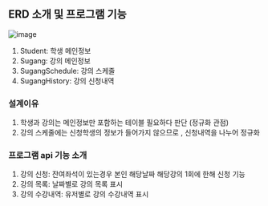 ## ERD 소개 및 프로그램 기능

![image](https://github.com/user-attachments/assets/c89180ba-6e99-41ef-80c4-2e83d859e522)


1. Student: 학생 메인정보
2. Sugang: 강의 메인정보
3. SugangSchedule: 강의 스케줄
4. SugangHistory: 강의 신청내역

### 설계이유 
1. 학생과 강의는 메인정보만 포함하는 테이블 필요하다 판단 (정규화 관점)
2. 강의 스케줄에는 신청학생의 정보가 들어가지 않으므로 , 신청내역을 나누어 정규화

### 프로그램 api 기능 소개
1. 강의 신청: 잔여좌석이 있는경우 본인 해당날짜 해당강의 1회에 한해 신청 기능
2. 강의 목록: 날짜별로 강의 목록 표시
3. 강의 수강내역: 유저별로 강의 수강내역 표시
